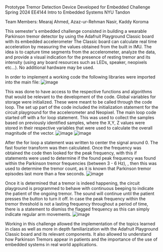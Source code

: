 Prototype Tremor Detection Device
Developed for Embedded Challenge Spring 2024 
EE4144 Intro to Embedded Systems NYU Tandon

Team Members:
Mearaj Ahmed, Azaz-ur-Rehman Nasir, Kaddy Koroma

This semester's embedded challenge consisted in building a wearable Parkinson tremor detector
by using the Adafruit Playground Classic board with its embedded accelerometer The Classic
board can calculate real time acceleration by measuring the values obtained from the built in
IMU. The idea is to capture time segments from the accelerometer, analyze the data, and provide
a visual indication for the presence of resting tremor and its intensity (using any board resources
such as LEDs, speaker, neopixels etc…). No additional hardware may be used.

In order to implement a working code the following libraries were imported into the main file:
![image](https://github.com/user-attachments/assets/0d9c3fcb-9742-46d3-9951-7e42abd7910f)

This was done to have access to the respective functions and algorithms that would be relevant to
the development of the code. Global variables for storage were initialized. These were meant to
be called through the code loop.
The set up part of the code included the initialization statement for the circuit playground for the
accelerometer and Neopixel.
The main loop code started off with a for loop statement. This was used to collect the samples
based on previously identified samples, where the X,Y, Z values were stored in their respective
variables that were used to calculate the overall magnitude of the vector.
![image](https://github.com/user-attachments/assets/24d2bcd1-4c3c-45be-83e5-a0d827fb78e1)
![image](https://github.com/user-attachments/assets/223233a1-affd-476c-8d89-c95465f02721)

After the for loop a statement was written to center the signal around 0. The fast fourier
transform was then calculated. Once the frequency was obtained the code then looked for the
peak frequency, with this if statements were used to determine if the found peak frequency was
found within the Parkinson tremor frequencies (between 3 - 6 Hz), , then this was used to
determine the tremor count, as it is known that Parkinson tremor episodes last more than a few
seconds.
![image](https://github.com/user-attachments/assets/80aa84a4-d6f7-41f6-beee-4f7fd8375454)

Once it is determined that a tremor is indeed happening, the circuit playground is programmed to
behave with continuous beeping to indicate the patient of the ongoing tremor. The sound will
continue until the patient presses the button to turn it off.
In case the peak frequency within the tremor threshold is not a lasting frequency throughout a
period of time, there is a statement to dismiss the flagged frequency as this can simply indicate
regular arm movements.
![image](https://github.com/user-attachments/assets/0057f87a-f1e5-444d-b17d-3637d69d9927)

Working in this challenge allowed the implementation of the topics learned in class as well as
more in depth familiarization with the Adafruit Playground Classic board and its relevant
components. It also allowed to understand how Parkinson Tremors appear in patients and the
importance of the use of embedded systems in real world applications.
